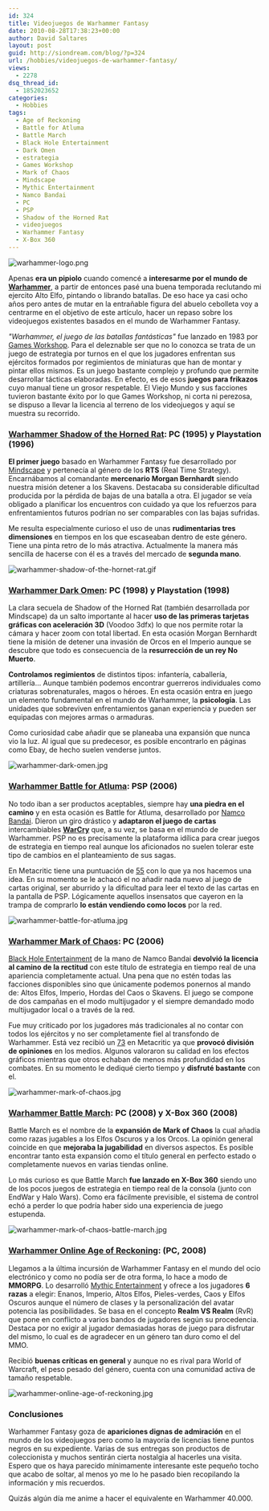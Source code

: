 ```yaml
---
id: 324
title: Videojuegos de Warhammer Fantasy
date: 2010-08-28T17:38:23+00:00
author: David Saltares
layout: post
guid: http://siondream.com/blog/?p=324
url: /hobbies/videojuegos-de-warhammer-fantasy/
views:
  - 2278
dsq_thread_id:
  - 1852023652
categories:
  - Hobbies
tags:
  - Age of Reckoning
  - Battle for Atluma
  - Battle March
  - Black Hole Entertainment
  - Dark Omen
  - estrategia
  - Games Workshop
  - Mark of Chaos
  - Mindscape
  - Mythic Entertainment
  - Namco Bandai
  - PC
  - PSP
  - Shadow of the Horned Rat
  - videojuegos
  - Warhammer Fantasy
  - X-Box 360
---
```


![warhammer-logo.png](/img/wp/warhammer-logo.png)

Apenas **era un pipiolo** cuando comencé a **interesarme por el mundo de [Warhammer](http://en.wikipedia.org/wiki/Warhammer_Fantasy_Battle)**, a partir de entonces pasé una buena temporada reclutando mi ejercito Alto Elfo, pintando o librando batallas. De eso hace ya casi ocho años pero antes de mutar en la entrañable figura del abuelo cebolleta voy a centrarme en el objetivo de este artículo, hacer un repaso sobre los videojuegos existentes basados en el mundo de Warhammer Fantasy.

*"Warhammer, el juego de las batallas fantásticas"* fue lanzado en 1983 por [Games Workshop](http://es.wikipedia.org/wiki/Games_Workshop). Para el deleznable ser que no lo conozca se trata de un juego de estrategia por turnos en el que los jugadores enfrentan sus ejércitos formados por regimientos de miniaturas que han de montar y pintar ellos mismos. Es un juego bastante complejo y profundo que permite desarrollar tácticas elaboradas. En efecto, es de esos **juegos para frikazos** cuyo manual tiene un grosor respetable. El Viejo Mundo y sus facciones tuvieron bastante éxito por lo que Games Workshop, ni corta ni perezosa, se dispuso a llevar la licencia al terreno de los videojuegos y aquí se muestra su recorrido.

### [Warhammer Shadow of the Horned Rat](http://en.wikipedia.org/wiki/Warhammer:_Shadow_of_the_Horned_Rat): PC (1995) y Playstation (1996)

**El primer juego** basado en Warhammer Fantasy fue desarrollado por [Mindscape](Mindscape) y pertenecía al género de los **RTS** (Real Time Strategy). Encarnábamos al comandante **mercenario Morgan Bernhardt** siendo nuestra misión detener a los Skavens. Destacaba su considerable dificultad producida por la pérdida de bajas de una batalla a otra. El jugador se veía obligado a planificar los encuentros con cuidado ya que los refuerzos para enfrentamientos futuros podrían no ser comparables con las bajas sufridas.

Me resulta especialmente curioso el uso de unas **rudimentarias tres dimensiones** en tiempos en los que escaseaban dentro de este género. Tiene una pinta retro de lo más atractiva. Actualmente la manera más sencilla de hacerse con él es a través del mercado de **segunda mano**.

![warhammer-shadow-of-the-hornet-rat.gif](/img/wp/warhammer-shadow-of-the-hornet-rat.gif)

### [Warhammer Dark Omen](http://en.wikipedia.org/wiki/Warhammer:_Dark_Omen): PC (1998) y Playstation (1998)

La clara secuela de Shadow of the Horned Rat (también desarrollada por Mindscape) da un salto importante al hacer **uso de las primeras tarjetas gráficas con aceleración 3D** (Voodoo 3dfx) lo que nos permite rotar la cámara y hacer zoom con total libertad. En esta ocasión Morgan Bernhardt tiene la misión de detener una invasión de Orcos en el Imperio aunque se descubre que todo es consecuencia de la **resurrección de un rey No Muerto**.

**Controlamos regimientos** de distintos tipos: infantería, caballería, artillería… Aunque también podemos encontrar guerreros individuales como criaturas sobrenaturales, magos o héroes. En esta ocasión entra en juego un elemento fundamental en el mundo de Warhammer, la **psicología**. Las unidades que sobreviven enfrentamientos ganan experiencia y pueden ser equipadas con mejores armas o armaduras.

Como curiosidad cabe añadir que se planeaba una expansión que nunca vio la luz. Al igual que su predecesor, es posible encontrarlo en páginas como Ebay, de hecho suelen venderse juntos.

![warhammer-dark-omen.jpg](/img/wp/warhammer-dark-omen.jpg)

### [Warhammer Battle for Atluma](http://en.wikipedia.org/wiki/Warhammer:_Battle_for_Atluma): PSP (2006)

No todo iban a ser productos aceptables, siempre hay **una piedra en el camino** y en esta ocasión es Battle for Atluma, desarrollado por [Namco Bandai](http://es.wikipedia.org/wiki/Namco_Bandai_Games). Dieron un giro drástico y **adaptaron el juego de cartas** intercambiables **[WarCry](http://en.wikipedia.org/wiki/WarCry_%28game%29)** que, a su vez, se basa en el mundo de Warhammer. PSP no es precisamente la plataforma idílica para crear juegos de estrategia en tiempo real aunque los aficionados no suelen tolerar este tipo de cambios en el planteamiento de sus sagas.

En Metacritic tiene una puntuación de [55](http://www.metacritic.com/game/psp/warhammer-battle-for-atluma) con lo que ya nos hacemos una idea. En su momento se le achacó el no añadir nada nuevo al juego de cartas original, ser aburrido y la dificultad para leer el texto de las cartas en la pantalla de PSP. Lógicamente aquellos insensatos que cayeron en la trampa de comprarlo **lo están vendiendo como locos** por la red.

![warhammer-battle-for-atluma.jpg](/img/wp/warhammer-battle-for-atluma.jpg)

### [Warhammer Mark of Chaos](http://en.wikipedia.org/wiki/Warhammer:_Mark_of_Chaos): PC (2006)

[Black Hole Entertainment](http://en.wikipedia.org/wiki/Black_Hole_Entertainment) de la mano de Namco Bandai **devolvió la licencia al camino de la rectitud** con este título de estrategia en tiempo real de una apariencia completamente actual. Una pena que no estén todas las facciones disponibles sino que únicamente podemos ponernos al mando de: Altos Elfos, Imperio, Hordas del Caos o Skavens. El juego se compone de dos campañas en el modo multijugador y el siempre demandado modo multijugador local o a través de la red.

Fue muy criticado por los jugadores más tradicionales al no contar con todos los ejércitos y no ser completamente fiel al transfondo de Warhammer. Está vez recibió un [73](http://www.metacritic.com/game/pc/warhammer-mark-of-chaos) en Metacritic ya que **provocó división de opiniones** en los medios. Algunos valoraron su calidad en los efectos gráficos mientras que otros echaban de menos más profundidad en los combates. En su momento le dediqué cierto tiempo y **disfruté bastante** con el.

![warhammer-mark-of-chaos.jpg](/img/wp/warhammer-mark-of-chaos.jpg)

### [Warhammer Battle March](http://en.wikipedia.org/wiki/Warhammer:_Battle_March): PC (2008) y X-Box 360 (2008)

Battle March es el nombre de la **expansión de Mark of Chaos** la cual añadía como razas jugables a los Elfos Oscuros y a los Orcos. La opinión general coincide en que **mejoraba la jugabilidad** en diversos aspectos. Es posible encontrar tanto esta expansión como el título general en perfecto estado o completamente nuevos en varias tiendas online.

Lo más curioso es que Battle March **fue lanzado en X-Box 360** siendo uno de los pocos juegos de estrategia en tiempo real de la consola (junto con EndWar y Halo Wars). Como era fácilmente previsible, el sistema de control echó a perder lo que podría haber sido una experiencia de juego estupenda.

![warhammer-mark-of-chaos-battle-march.jpg](/img/wp/warhammer-mark-of-chaos-battle-march.jpg)

### [Warhammer Online Age of Reckoning](http://en.wikipedia.org/wiki/Warhammer_Online:_Age_of_Reckoning): (PC, 2008)

Llegamos a la última incursión de Warhammer Fantasy en el mundo del ocio electrónico y como no podía ser de otra forma, lo hace a modo de **MMORPG**. Lo desarrolló [Mythic Entertainment](http://en.wikipedia.org/wiki/Mythic_Entertainment) y ofrece a los jugadores **6 razas** a elegir: Enanos, Imperio, Altos Elfos, Pieles-verdes, Caos y Elfos Oscuros aunque el número de clases y la personalización del avatar potencia las posibilidades. Se basa en el concepto **Realm VS Realm** (RvR) que pone en conflicto a varios bandos de jugadores según su procedencia. Destaca por no exigir al jugador demasiadas horas de juego para disfrutar del mismo, lo cual es de agradecer en un género tan duro como el del MMO.

Recibió **buenas críticas en general** y aunque no es rival para World of Warcraft, el peso pesado del género, cuenta con una comunidad activa de tamaño respetable.

![warhammer-online-age-of-reckoning.jpg](/img/wp/warhammer-online-age-of-reckoning.jpg)

### Conclusiones

Warhammer Fantasy goza de **apariciones dignas de admiración** en el mundo de los videojuegos pero como la mayoría de licencias tiene puntos negros en su expediente. Varias de sus entregas son productos de coleccionista y muchos sentirán cierta nostalgia al hacerles una visita. Espero que os haya parecido mínimamente interesante este pequeño tocho que acabo de soltar, al menos yo me lo he pasado bien recopilando la información y mis recuerdos.

Quizás algún día me anime a hacer el equivalente en Warhammer 40.000.